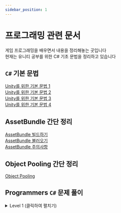 ```yaml
---
sidebar_position: 1
---
```


# 프로그래밍 관련 문서

게임 프로그래밍을 배우면서 내용을 정리해놓는 곳입니다<br />
현재는 유니티 공부를 위한 C# 기초 문법을 정리하고 있습니다

## ``C#`` 기본 문법
[Unity를 위한 기본 문법 1](Unity/Unity_Basic_1)<br />
[Unity를 위한 기본 문법 2](Unity/Unity_Basic_2)<br />
[Unity를 위한 기본 문법 3](Unity/Unity_Basic_3)<br />
[Unity를 위한 기본 문법 4](Unity/Unity_Basic_4)<br />

## AssetBundle 간단 정리
[AssetBundle 빌드하기](Unity/AssetBundle_1)<br />
[AssetBundle 불러오기](Unity/AssetBundle_2)<br />
[AssetBundle 주의사항](Unity/AssetBundle_3)<br />

## Object Pooling 간단 정리
[Object Pooling](Unity/ObjectPooling_1.md)<br />

## Programmers ``C#`` 문제 풀이

<details>
<summary> Level 1 (클릭하여 펼치기) </summary>

|                                                                                 문제 이름                                                                                                     | 해결 일자  |
|:---------------------------------------------------------------------------------------------------------------------------------------------------------------------------------------------:|------------|
| [Level1. 크기가 다른 문자열](Programmers/Level%201/lv1_%ED%81%AC%EA%B8%B0%EA%B0%80%20%EB%8B%A4%EB%A5%B8%20%EB%AC%B8%EC%9E%90%EC%97%B4.md)                                                     | 2022.12.29 |
| [Level1. 가장 가까운 같은 글자](Programmers/Level%201/lv1_%EA%B0%80%EC%9E%A5%20%EA%B0%80%EA%B9%8C%EC%9A%B4%20%EA%B0%99%EC%9D%80%20%EA%B8%80%EC%9E%90.md)                                      | 2022.12.30 |
| [Level1. 문자열 나누기](Programmers/Level%201/lv1_%EB%AC%B8%EC%9E%90%EC%97%B4%20%EB%82%98%EB%88%84%EA%B8%B0.md)                                                                               | 2022.12.30 |
| [Level1. 명예의 전당](Programmers/Level%201/lv1_%EB%AA%85%EC%98%88%EC%9D%98%20%EC%A0%84%EB%8B%B9.md)                                                                                          | 2022.12.31 |
| [Level1. 기사단원의 무기](Programmers/Level%201/lv1_%EA%B8%B0%EC%82%AC%EB%8B%A8%EC%9B%90%EC%9D%98%20%EB%AC%B4%EA%B8%B0.md)                                                                    | 2023.01.01 |
| [Level1. 과일 장수](Programmers/Level%201/lv1_%EA%B3%BC%EC%9D%BC%20%EC%9E%A5%EC%88%98.md)                                                                                                     | 2023.01.01 |
| [Level1. 푸드 파이트 대회](Programmers/Level%201/lv1_%ED%91%B8%EB%93%9C%20%ED%8C%8C%EC%9D%B4%ED%8A%B8%20%EB%8C%80%ED%9A%8C.md)                                                                | 2023.01.02 |
| [Level1. 햄버거 만들기](Programmers/Level%201/lv1_%ED%96%84%EB%B2%84%EA%B1%B0%20%EB%A7%8C%EB%93%A4%EA%B8%B0.md)                                                                               | 2023.01.03 |
| [Level1. 옹알이](Programmers/Level%201/lv1_%EC%98%B9%EC%95%8C%EC%9D%B4.md)                                                                                                                    | 2023.01.04 |
| [Level1. 콜라 문제](Programmers/Level%201/lv1_%EC%BD%9C%EB%9D%BC%20%EB%AC%B8%EC%A0%9C.md)                                                                                                     | 2023.01.05 |
| [Level1. 삼총사](Programmers/Level%201/lv1_%EC%82%BC%EC%B4%9D%EC%82%AC.md)                                                                                                                    | 2023.01.05 |
| [Level1. 개인정보 수집 유효기간](Programmers/Level%201/lv1_%EA%B0%9C%EC%9D%B8%EC%A0%95%EB%B3%B4%20%EC%88%98%EC%A7%91%20%EC%9C%A0%ED%9A%A8%EA%B8%B0%EA%B0%84.md)                               | 2023.01.06 |
| [Level1. 숫자 짝꿍](Programmers/Level%201/lv1_%EC%88%AB%EC%9E%90%20%EC%A7%9D%EA%BF%8D.md)                                                                                                     | 2023.01.07 |
| [Level1. 성격 유형 검사하기](Programmers/Level%201/lv1_%EC%84%B1%EA%B2%A9%20%EC%9C%A0%ED%98%95%20%EA%B2%80%EC%82%AC%ED%95%98%EA%B8%B0.md)                                                     | 2023.01.08 |
| [Level1. 신고 결과 받기](Programmers/Level%201/lv1_%EC%8B%A0%EA%B3%A0%20%EA%B2%B0%EA%B3%BC%20%EB%B0%9B%EA%B8%B0.md)                                                                           | 2023.01.09 |
| [Level1. 나머지가 1이 되는 수 찾기](Programmers/Level%201/lv1_%EB%82%98%EB%A8%B8%EC%A7%80%EA%B0%80%201%EC%9D%B4%20%EB%90%98%EB%8A%94%20%EC%88%98%20%EC%B0%BE%EA%B8%B0.md)                     | 2023.01.10 |
| [Level1. 최소직사각형](Programmers/Level%201/lv1_%EC%B5%9C%EC%86%8C%EC%A7%81%EC%82%AC%EA%B0%81%ED%98%95.md)                                                                                   | 2023.01.10 |
| [Level1. 부족한 금액 계산하기](Programmers/Level%201/lv1_%EB%B6%80%EC%A1%B1%ED%95%9C%20%EA%B8%88%EC%95%A1%20%EA%B3%84%EC%82%B0%ED%95%98%EA%B8%B0.md)                                          | 2023.01.10 |
| [Level1. 없는 숫자 더하기](Programmers/Level%201/lv1_%EC%97%86%EB%8A%94%20%EC%88%AB%EC%9E%90%20%EB%8D%94%ED%95%98%EA%B8%B0.md)                                                                | 2023.01.10 |
| [Level1. 숫자 문자열과 영단어](Programmers/Level%201/lv1_%EC%88%AB%EC%9E%90%20%EB%AC%B8%EC%9E%90%EC%97%B4%EA%B3%BC%20%EC%98%81%EB%8B%A8%EC%96%B4.md)                                          | 2023.01.10 |
| [Level1. 약수의 개수와 덧셈](Programmers/Level%201/lv1_%EC%95%BD%EC%88%98%EC%9D%98%20%EA%B0%9C%EC%88%98%EC%99%80%20%EB%8D%A7%EC%85%88.md)                                                     | 2023.01.11 |
| [Level1. 로또의 최고 순위와 최저 순위](Programmers/Level%201/lv1_%EB%A1%9C%EB%98%90%EC%9D%98%20%EC%B5%9C%EA%B3%A0%20%EC%88%9C%EC%9C%84%EC%99%80%20%EC%B5%9C%EC%A0%80%20%EC%88%9C%EC%9C%84.md) | 2023.01.11 |
| [Level1. 음양 더하기](Programmers/Level%201/lv1_%EC%9D%8C%EC%96%91%20%EB%8D%94%ED%95%98%EA%B8%B0.md)                                                                                          | 2023.01.11 |
| [Level1. 내적](Programmers/Level%201/lv1_%EB%82%B4%EC%A0%81.md)                                                                                                                               | 2023.01.11 |
| [Level1. 3진법 뒤집기](Programmers/Level%201/lv1_3%EC%A7%84%EB%B2%95%20%EB%92%A4%EC%A7%91%EA%B8%B0.md)                                                                                        | 2023.01.11 |
| [Level1. 두 개 뽑아서 더하기](Programmers/Level%201/lv1_%EB%91%90%20%EA%B0%9C%20%EB%BD%91%EC%95%84%EC%84%9C%20%EB%8D%94%ED%95%98%EA%B8%B0.md)                                                 | 2023.01.12 |
| [Level1. 체육복](Programmers/Level%201/lv1_%EC%B2%B4%EC%9C%A1%EB%B3%B5.md)                                                                                                                    | 2023.01.12 |
| [Level1. 모의고사](Programmers/Level%201/lv1_%EB%AA%A8%EC%9D%98%EA%B3%A0%EC%82%AC.md)                                                                                                         | 2023.01.13 |
| [Level1. K번째수](Programmers/Level%201/lv1_K%EB%B2%88%EC%A7%B8%EC%88%98.md)                                                                                                                  | 2023.01.13 |
| [Level1. 예산](Programmers/Level%201/lv1_%EC%98%88%EC%82%B0.md)                                                                                                                               | 2023.01.13 |
| [Level1. 소수 만들기](Programmers/Level%201/lv1_%EC%86%8C%EC%88%98%20%EB%A7%8C%EB%93%A4%EA%B8%B0.md)                                                                                          | 2023.01.13 |
| [Level1. 직사각형 별찍기](Programmers/Level%201/lv1_%EC%A7%81%EC%82%AC%EA%B0%81%ED%98%95%20%EB%B3%84%EC%B0%8D%EA%B8%B0.md)                                                                    | 2023.01.13 |
| [Level1. x만큼 간격이 있는 n개의 숫자](Programmers/Level%201/lv1_x%EB%A7%8C%ED%81%BC%20%EA%B0%84%EA%B2%A9%EC%9D%B4%20%EC%9E%88%EB%8A%94%20n%EA%B0%9C%EC%9D%98%20%EC%88%AB%EC%9E%90.md)        | 2023.01.13 |
| [Level1. 행렬의 덧셈](Programmers/Level%201/lv1_%ED%96%89%EB%A0%AC%EC%9D%98%20%EB%8D%A7%EC%85%88.md)                                                                                          | 2023.01.13 |
| [Level1. 핸드폰 번호 가리기](Programmers/Level%201/lv1_%ED%95%B8%EB%93%9C%ED%8F%B0%20%EB%B2%88%ED%98%B8%20%EA%B0%80%EB%A6%AC%EA%B8%B0.md)                                                     | 2023.01.13 |
| [Level1. 하샤드 수](Programmers/Level%201/lv1_%ED%95%98%EC%83%A4%EB%93%9C%20%EC%88%98.md)                                                                                                     | 2023.01.13 |
| [Level1. 평균 구하기](Programmers/Level%201/lv1_%ED%8F%89%EA%B7%A0%20%EA%B5%AC%ED%95%98%EA%B8%B0.md)                                                                                          | 2023.01.13 |
| [Level1. 콜라츠 추측](Programmers/Level%201/lv1_%EC%BD%9C%EB%9D%BC%EC%B8%A0%20%EC%B6%94%EC%B8%A1.md)                                                                                          | 2023.01.13 |

</details>